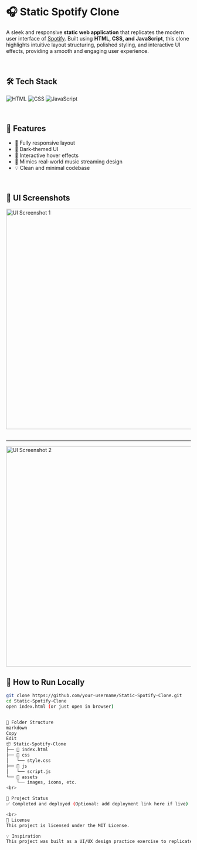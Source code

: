 # 🎧 Static Spotify Clone

A sleek and responsive **static web application** that replicates the modern user interface of [Spotify](https://spotify.com). Built using **HTML, CSS, and JavaScript**, this clone highlights intuitive layout structuring, polished styling, and interactive UI effects, providing a smooth and engaging user experience.

<br>

## 🛠️ Tech Stack

![HTML](https://img.shields.io/badge/HTML5-E34F26?style=for-the-badge&logo=html5&logoColor=white)
![CSS](https://img.shields.io/badge/CSS3-1572B6?style=for-the-badge&logo=css3&logoColor=white)
![JavaScript](https://img.shields.io/badge/JavaScript-F7DF1E?style=for-the-badge&logo=javascript&logoColor=black)

<br>

## 🌟 Features

- 🎨 Fully responsive layout
- 🌙 Dark-themed UI
- 🔁 Interactive hover effects
- 🎵 Mimics real-world music streaming design
- 💡 Clean and minimal codebase

<br>

## 📸 UI Screenshots

<img src="https://github.com/user-attachments/assets/b550afdc-5c62-4b68-8572-3101055e148f" alt="UI Screenshot 1" width="600"/>
<br><br>

<hr>
<img src="https://github.com/user-attachments/assets/ac2ad7fe-5fbb-478f-9fb7-52fe487a9ed3" alt="UI Screenshot 2" width="600"/>

<br>

## 🚀 How to Run Locally

```bash
git clone https://github.com/your-username/Static-Spotify-Clone.git
cd Static-Spotify-Clone
open index.html (or just open in browser)


📁 Folder Structure
markdown
Copy
Edit
📦 Static-Spotify-Clone
├── 📄 index.html
├── 📁 css
│   └── style.css
├── 📁 js
│   └── script.js
└── 📁 assets
    └── images, icons, etc.
<br>

📌 Project Status
✅ Completed and deployed (Optional: add deployment link here if live)

<br>
📄 License
This project is licensed under the MIT License.

💡 Inspiration
This project was built as a UI/UX design practice exercise to replicate real-world applications using only front-end technologies. It serves as a strong foundation for further integration with APIs and backend systems.

